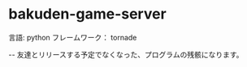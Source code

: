 bakuden-game-server
========================

言語: python
フレームワーク： tornade

-- 友達とリリースする予定でなくなった、プログラムの残骸になります。


